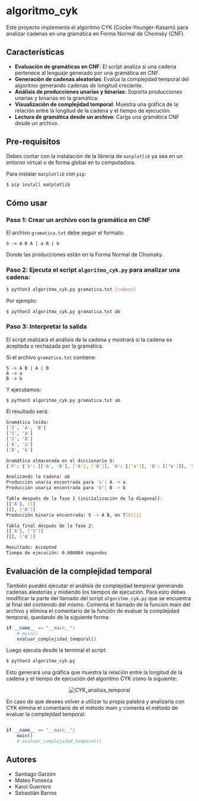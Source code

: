 # algoritmo_cyk

Este proyecto implementa el algoritmo CYK (Cocke-Younger-Kasami) para analizar cadenas en una gramática en Forma Normal de Chomsky (CNF).

## Características
- **Evaluación de gramáticas en CNF**: El script analiza si una cadena pertenece al lenguaje generado por una gramática en CNF.
- **Generación de cadenas aleatorias**: Evalúa la complejidad temporal del algoritmo generando cadenas de longitud creciente.
- **Análisis de producciones unarias y binarias**: Soporta producciones unarias y binarias en la gramática.
- **Visualización de complejidad temporal**: Muestra una gráfica de la relación entre la longitud de la cadena y el tiempo de ejecución.
- **Lectura de gramática desde un archivo**: Carga una gramática CNF desde un archivo.

## Pre-requisitos

Debes contar con la instalación de la librería de `matplotlib` ya sea en un entorno virtual o de forma global en tu computadora.

Para instalar `matplotlib` con `pip`:

```sh
$ pip install matplotlib
```

## Cómo usar

### Paso 1: Crear un archivo con la gramática en CNF

El archivo `gramatica.txt` debe seguir el formato:

```
S -> A B A | a B | b
```

Donde las producciones están en la Forma Normal de Chomsky.

### Paso 2: Ejecuta el script `algoritmo_cyk.py` para analizar una cadena:

```sh
$ python3 algoritmo_cyk.py gramatica.txt [cadena]
```

Por ejemplo:

```
$ python3 algoritmo_cyk.py gramatica.txt ab
```

### Paso 3: Interpretar la salida
El script realizará el análisis de la cadena y mostrará si la cadena es aceptada o rechazada por la gramática.

Si el archivo `gramatica.txt` contiene:

```
S -> A B | A | B
A -> a
B -> b
```

Y ejecutamos:

```sh
$ python3 algoritmo_cyk.py gramatica.txt ab
```

El resultado será:

```sh
Gramática leída:
['S', 'A', 'B']
['S', 'A']
['S', 'B']
['A', 'a']
['B', 'b']

Gramática almacenada en el diccionario G:
{'P': {'S': [['A', 'B'], ['A'], ['B']], 'A': [['a']], 'B': [['b']]}, 'S': 'S'}

Analizando la cadena: ab
Producción unaria encontrada para 'a': A -> a
Producción unaria encontrada para 'b': B -> b

Tabla después de la fase 1 (inicialización de la diagonal):
[['A'], []]
[[], ['B']]
Producción binaria encontrada: S -> A B, en T[0][1]

Tabla final después de la fase 2:
[['A'], ['S']]
[[], ['B']]

Resultado: Accepted
Tiempo de ejecución: 0.000084 segundos
```

## Evaluación de la complejidad temporal

También puedes ejecutar el análisis de complejidad temporal generando cadenas aleatorias y midiendo los tiempos de ejecución. Para esto debes modificar la parte del llamado del script `algoritmo_cyk.py` que se encuentra al final del contenido del mismo. Comenta el llamado de la función main del archivo y elimina el comentario de la función de evaluar la complejidad temporal, quedando de la siguiente forma:

```py
if __name__ == "__main__":
    # main()
    evaluar_complejidad_temporal()
```

Luego ejecuta desde la terminal el script:

```sh
$ python3 algoritmo_cyk.py
```

Esto generará una gráfica que muestra la relación entre la longitud de la cadena y el tiempo de ejecución del algoritmo CYK como la siguiente:

<p align="center">
  <img src="https://github.com/user-attachments/assets/10faf446-215d-4699-9c30-54197e72e16c" alt="CYK_analisis_temporal">
</p>

En caso de que desees volver a utilizar tu propia palabra y analizarla con CYK elimina el comentario de el método main y comenta el método de evaluar la complejidad temporal:

```py

if __name__ == "__main__":
    main()
    # evaluar_complejidad_temporal()
```

## Autores
- Santiago Garzón
- Mateo Fonseca
- Karol Guerrero
- Sebastián Barros

